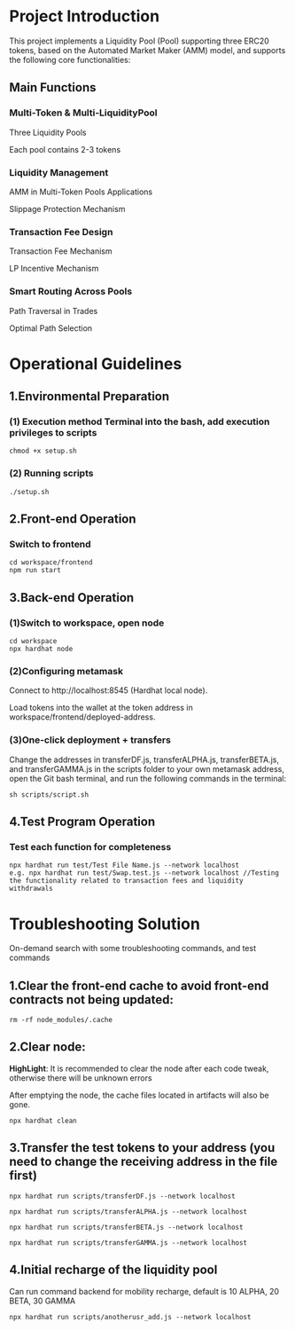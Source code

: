 # Project Introduction
This project implements a Liquidity Pool (Pool) supporting three ERC20 tokens, based on the Automated Market Maker (AMM) model, and supports the following core functionalities:
## ​Main Functions​​
### Multi-Token & Multi-LiquidityPool
Three Liquidity Pools

Each pool contains 2-3 tokens
### ​Liquidity Management
AMM in Multi-Token Pools Applications

Slippage Protection Mechanism
### ​Transaction Fee Design
Transaction Fee Mechanism

LP Incentive Mechanism
### Smart Routing Across Pools
Path Traversal in Trades

Optimal Path Selection

# Operational Guidelines
## 1.Environmental Preparation
### (1) Execution method Terminal into the bash, add execution privileges to scripts
```
chmod +x setup.sh
```
### (2) Running scripts
```
./setup.sh
```
## 2.Front-end Operation
### Switch to frontend
```
cd workspace/frontend
npm run start
``` 

## 3.Back-end Operation
### (1)Switch to workspace, open node
```
cd workspace
npx hardhat node
```
### (2)Configuring metamask
Connect to http://localhost:8545 (Hardhat local node).

Load tokens into the wallet at the token address in workspace/frontend/deployed-address.
### (3)One-click deployment + transfers
Change the addresses in transferDF.js, transferALPHA.js, transferBETA.js, and transferGAMMA.js in the scripts folder to your own metamask address, open the Git bash terminal, and run the following commands in the terminal:
```
sh scripts/script.sh
```

## 4.Test Program Operation
### Test each function for completeness
```
npx hardhat run test/Test File Name.js --network localhost
e.g. npx hardhat run test/Swap.test.js --network localhost //Testing the functionality related to transaction fees and liquidity withdrawals
```

# Troubleshooting Solution
On-demand search with some troubleshooting commands, and test commands

## 1.Clear the front-end cache to avoid front-end contracts not being updated:
```
rm -rf node_modules/.cache
```
## 2.Clear node:
**HighLight**: It is recommended to clear the node after each code tweak, otherwise there will be unknown errors

After emptying the node, the cache files located in artifacts will also be gone.
```
npx hardhat clean
```

## 3.Transfer the test tokens to your address (you need to change the receiving address in the file first)
```
npx hardhat run scripts/transferDF.js --network localhost
```
```
npx hardhat run scripts/transferALPHA.js --network localhost
```
```
npx hardhat run scripts/transferBETA.js --network localhost
```
```
npx hardhat run scripts/transferGAMMA.js --network localhost
```
## 4.Initial recharge of the liquidity pool
Can run command backend for mobility recharge, default is 10 ALPHA, 20 BETA, 30 GAMMA
```
npx hardhat run scripts/anotherusr_add.js --network localhost
```

